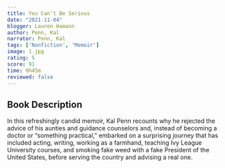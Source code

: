 ```yaml
---
title: You Can't Be Serious 
date: "2021-11-04"
blogger: Lauren Hamann
author: Penn, Kal
narrator: Penn, Kal
tags: ['Nonfiction', 'Memoir']
image: 1.jpg
rating: 5
score: 91
time: 9h45m
reviewed: false
---
```


## Book Description

In this refreshingly candid memoir, Kal Penn recounts why he rejected the advice of his aunties and guidance counselors and, instead of becoming a doctor or “something practical,” embarked on a surprising journey that has included acting, writing, working as a farmhand, teaching Ivy League University courses, and smoking fake weed with a fake President of the United States, before serving the country and advising a real one.